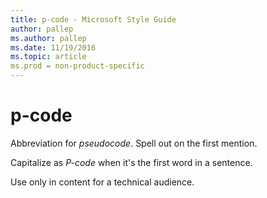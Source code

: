 ```yaml
---
title: p-code - Microsoft Style Guide
author: pallep
ms.author: pallep
ms.date: 11/19/2016
ms.topic: article
ms.prod = non-product-specific
---
```


# p-code

Abbreviation for *pseudocode*. Spell out on the first mention. 

Capitalize as *P-code* when it's the first word in a sentence. 

Use only in content for a technical audience.
